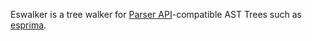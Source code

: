 Eswalker is a tree walker for [Parser API](https://developer.mozilla.org/en/SpiderMonkey/Parser_API)-compatible AST Trees such as [esprima](http://esprima.org).